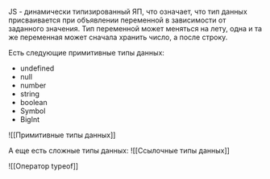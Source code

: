 JS - динамически типизированный ЯП, что означает, что тип данных присваивается при объявлении переменной в зависимости от заданного значения. Тип переменной может меняться на лету, одна и та же переменная может сначала хранить число, а после строку.

Есть следующие примитивные типы данных:
- undefined
- null
- number
- string
- boolean
- Symbol
- BigInt

![[Примитивные типы данных]]

А еще есть сложные типы данных:
![[Ссылочные типы данных]]

![[Оператор typeof]]